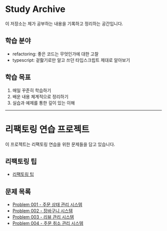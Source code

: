 # Study Archive

이 저장소는 제가 공부하는 내용을 기록하고 정리하는 공간입니다.

## 학습 분야

- refactoring: 좋은 코드는 무엇인가에 대한 고찰
- typescript: 겉핧기로만 알고 쓰던 타입스크립트 제대로 알아보기

## 학습 목표

1. 매일 꾸준히 학습하기
2. 배운 내용 체계적으로 정리하기
3. 실습과 예제를 통한 깊이 있는 이해

---

# 리팩토링 연습 프로젝트

이 프로젝트는 리팩토링 연습을 위한 문제들을 담고 있습니다.

## 리팩토링 팁

- [리팩토링 팁](/refactoring-practice//clean-code//README.MD)

## 문제 목록

- [Problem 001 - 주문 상태 관리 시스템](/refactoring-practice/clean-code/problem-001/explanation.md)
- [Problem 002 - 장바구니 시스템](/refactoring-practice/clean-code//problem-002/explanation.md)
- [Problem 003 - 리뷰 관리 시스템](/refactoring-practice/clean-code/problem-003/explanation.md)
- [Problem 004 - 주문 취소 관리 시스템](/refactoring-practice/clean-code/problem-004/explanation.md)
